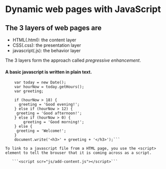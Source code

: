 # Dynamic web pages with JavaScript

## The 3 layers of web pages are

- HTML(.html): the content layer
- CSS(.css): the presentation layer
- javascript(.js): the behavior layer

The 3 layers form the approach called *pregressive enhancement*.

#### A basic javascript is written in plain text.
```
    var today = new Date();
    var hourNow = today.getHours();
    var greeting;

    if (hourNow > 18) {
      greeting = 'Good evening!';
    } else if (hourNow > 12) {
     greeting = 'Good afternoon!';
    } else if (hourNow > 0) {
        greeting = 'Good morning!';
    } else {
     greeting = 'Welcome!';
    }
    document.write('<h3>' + greeting + '</h3>');```

To link to a javascript file from a HTML page, you use the <script> element to tell the brouser that it is coming across as a script. 

   ```<script scr="js/add-content.js"></script>```
 
 
 

